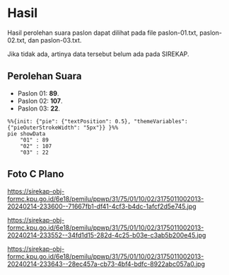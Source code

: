 # Hasil

Hasil perolehan suara paslon dapat dilihat pada file paslon-01.txt, paslon-02.txt, dan paslon-03.txt.

Jika tidak ada, artinya data tersebut belum ada pada SIREKAP.

## Perolehan Suara

 * Paslon 01: **89**.
 * Paslon 02: **107**.
 * Paslon 03: **22**.

```mermaid
%%{init: {"pie": {"textPosition": 0.5}, "themeVariables": {"pieOuterStrokeWidth": "5px"}} }%%
pie showData
    "01" : 89
    "02" : 107
    "03" : 22
```
## Foto C Plano

https://sirekap-obj-formc.kpu.go.id/6e18/pemilu/ppwp/31/75/01/10/02/3175011002013-20240214-233600--71667fb1-df41-4cf3-b4dc-1afcf2d5e745.jpg

https://sirekap-obj-formc.kpu.go.id/6e18/pemilu/ppwp/31/75/01/10/02/3175011002013-20240214-233552--34fd1d15-282d-4c25-b03e-c3ab5b200e45.jpg

https://sirekap-obj-formc.kpu.go.id/6e18/pemilu/ppwp/31/75/01/10/02/3175011002013-20240214-233643--28ec457a-cb73-4bf4-bdfc-8922abc057a0.jpg
